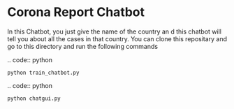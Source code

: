 # Corona Report Chatbot
In this Chatbot, you just give the name of the country an d this chatbot will tell you about all the cases in that country.
You can clone this repositary and go to this directory and run the following commands

.. code:: python

    python train_chatbot.py

.. code:: python

    python chatgui.py



